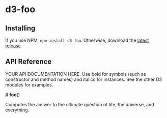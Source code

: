 # d3-foo


## Installing

If you use NPM, `npm install d3-foo`. Otherwise, download the [latest release](https://github.com/d3/d3-foo/releases/latest).

## API Reference

YOUR API DOCUMENTATION HERE. Use bold for symbols (such as constructor and method names) and italics for instances. See the other D3 modules for examples.

<a href="#foo" name="foo">#</a> <b>foo</b>()

Computes the answer to the ultimate question of life, the universe, and everything.

